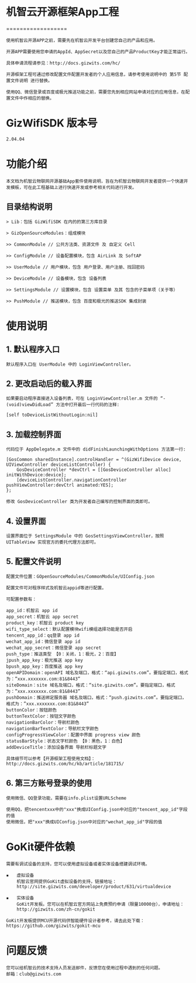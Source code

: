 # 机智云开源框架App工程
==================

    使用机智云开源APP之前，需要先在机智云开发平台创建您自己的产品和应用。

    开源APP需要使用您申请的AppId、AppSecret以及您自己的产品ProductKey才能正常运行。

    具体申请流程请参见：http://docs.gizwits.com/hc/

    开源框架工程可通过修改配置文件配置开发者的个人应用信息，请参考使用说明中的 第5节 配置文件说明 进行替换。

    使用QQ、微信登录或百度或极光推送功能之前，需要您先到相应网站申请对应的应用信息，在配置文件中作相应的替换。


# GizWifiSDK 版本号

    2.04.04


# 功能介绍

    本文档为机智云物联网开源基础App套件使用说明，旨在为机智云物联网开发者提供一个快速开发模板，可在此工程基础上进行快速开发或参考相关代码进行开发。

## 目录结构说明

    > Lib：包括 GizWifiSDK 在内的的第三方库目录

    > GizOpenSourceModules：组成模块

    >> CommonModule // 公共方法类、资源文件 及 自定义 Cell
    
    >> ConfigModule // 设备配置模块，包含 AirLink 及 SoftAP
    
    >> UserModule // 用户模块，包含 用户登录、用户注册、找回密码
    
    >> DeviceModule // 设备模块，包含 设备列表
    
    >> SettingsModule // 设置模块，包含 设置菜单 及其 包含的子菜单项（关于等）

    >> PushModule // 推送模块，包含 百度和极光的推送SDK 集成封装
    
    
# 使用说明

## 1. 默认程序入口
    
    默认程序入口在 UserModule 中的 LoginViewController。

## 2. 更改启动后的载入界面
    
    如果要启动程序直接进入设备列表，可在 LoginViewController.m 文件的 “- (void)viewDidLoad” 方法中打开最后一行代码的注释:

	[self toDeviceListWithoutLogin:nil]


## 3. 加载控制界面
    
    代码位于 AppDelegate.m 文件中的 didFinishLaunchingWithOptions 方法第一行:

	[GosCommon sharedInstance].controlHandler = ^(GizWifiDevice device, UIViewController deviceListController) {
		GosDeviceController *devCtrl = [[GosDeviceController alloc] initWithDevice:device];
		[deviceListController.navigationController pushViewController:devCtrl animated:YES];
	};

    修改 GosDeviceController 类为开发者自己编写的控制界面的类即可。

## 4. 设置界面
    
    设置界面位于 SettingsModule 中的 GosSettingsViewController，按照 UITableView 实现官方的委托代理方法即可。

## 5. 配置文件说明

    配置文件位置：GOpenSourceModules/CommonModule/UIConfig.json

    配置文件可对程序样式及机智云appid等进行配置。

    可配置参数有：

	app_id：机智云 app id
	app_secret：机智云 app secret
	product_key：机智云 product key
	wifi_type_select：默认配置模块wifi模组选择功能是否开启
	tencent_app_id：qq登录 app id
	wechat_app_id：微信登录 app id
	wechat_app_secret：微信登录 app secret
	push_type：推送类型 【0：关闭，1：极光，2：百度】
	jpush_app_key：极光推送 app key
	bpush_app_key：百度推送 app key
	openAPIDomain：openAPI 域名及端口，格式：“api.gizwits.com”。要指定端口，格式为：”xxx.xxxxxxx.com:81&8443”
	siteDomain：site 域名及端口，格式：“site.gizwits.com”。要指定端口，格式为：”xxx.xxxxxxx.com:81&8443”
	pushDomain：推送绑定服务器 域名及端口，格式：“push.gizwits.com”。要指定端口，格式为：”xxx.xxxxxxx.com:81&8443”
	buttonColor：按钮颜色
	buttonTextColor：按钮文字颜色
	navigationBarColor：导航栏颜色
	navigationBarTextColor：导航栏文字颜色
	configProgressViewColor：配置中界面 progress view 颜色
	statusBarStyle：状态文字栏颜色 【0：黑色，1：白色】
	addDeviceTitle：添加设备界面 导航栏标题文字

    具体细节可以参考【开源框架工程使用文档】：http://docs.gizwits.com/hc/kb/article/181715/

## 6. 第三方账号登录的使用

    使用微信、QQ登录功能，需要在info.plist设置URLScheme

    使用QQ，把tencentxxx中的"xxx"换成UIConfig.json中对应的"tencent_app_id"字段的值
    使用微信，把"xxx"换成UIConfig.json中对应的"wechat_app_id"字段的值

# GoKit硬件依赖

    需要有调试设备的支持，您可以使用虚拟设备或者实体设备搭建调试环境。

    ▪	虚拟设备
        机智云官网提供GoKit虚拟设备的支持，链接地址：
        http://site.gizwits.com/developer/product/631/virtualdevice

    ▪	实体设备
        GoKit开发板。您可以在机智云官方网站上免费预约申请（限量10000台），申请地址：
        http://gizwits.com/zh-cn/gokit

    GoKit开发板提供MCU开源代码供智能硬件设计者参考，请去此处下载：https://github.com/gizwits/gokit-mcu


# 问题反馈

    您可以给机智云的技术支持人员发送邮件，反馈您在使用过程中遇到的任何问题。
    邮箱：club@gizwits.com

    
